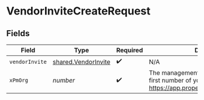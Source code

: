# VendorInviteCreateRequest


## Fields

| Field                                                                                                                    | Type                                                                                                                     | Required                                                                                                                 | Description                                                                                                              |
| ------------------------------------------------------------------------------------------------------------------------ | ------------------------------------------------------------------------------------------------------------------------ | ------------------------------------------------------------------------------------------------------------------------ | ------------------------------------------------------------------------------------------------------------------------ |
| `vendorInvite`                                                                                                           | [shared.VendorInvite](../../models/shared/vendorinvite.md)                                                               | :heavy_check_mark:                                                                                                       | N/A                                                                                                                      |
| `xPmOrg`                                                                                                                 | *number*                                                                                                                 | :heavy_check_mark:                                                                                                       | The management ID (MID), found in the first number of your URL when logged in:  https://app.propertymeld.com/{MID}/m/123 |